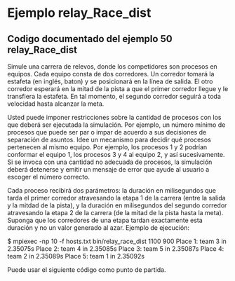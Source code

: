 # Ejemplo relay_Race_dist

## Codigo documentado del ejemplo 50 relay_Race_dist

Simule una carrera de relevos, donde los competidores son procesos en equipos. Cada equipo consta de dos corredores. Un corredor tomará la estafeta (en inglés, baton) y se posicionará en la línea de salida. El otro corredor esperará en la mitad de la pista a que el primer corredor llegue y le transfiera la estafeta. En tal momento, el segundo corredor seguirá a toda velocidad hasta alcanzar la meta.

Usted puede imponer restricciones sobre la cantidad de procesos con los que deberá ser ejecutada la simulación. Por ejemplo, un número mínimo de procesos que puede ser par o impar de acuerdo a sus decisiones de separación de asuntos. Idee un mecanismo para decidir qué procesos pertenecen al mismo equipo. Por ejemplo, los procesos 1 y 2 podrían conformar el equipo 1, los procesos 3 y 4 al equipo 2, y así sucesivamente. Si se invoca con una cantidad no adecuada de procesos, la simulación deberá detenerse y emitir un mensaje de error que ayude al usuario a escoger el número correcto.

Cada proceso recibirá dos parámetros: la duración en milisegundos que tarda el primer corredor atravesando la etapa 1 de la carrera (entre la salida y la mitdad de la pista), y la duración en milisegundos del segundo corredor atravesando la etapa 2 de la carrera (de la mitad de la pista hasta la meta). Suponga que los corredores de una etapa tardan exactamente esta duración y no un valor generado al azar. Ejemplo de ejecución:

$ mpiexec -np 10 -f hosts.txt bin/relay_race_dist 1100 900
Place 1: team 3 in 2.35075s
Place 2: team 4 in 2.35085s
Place 3: team 5 in 2.35087s
Place 4: team 2 in 2.35089s
Place 5: team 1 in 2.35092s

Puede usar el siguiente código como punto de partida.
